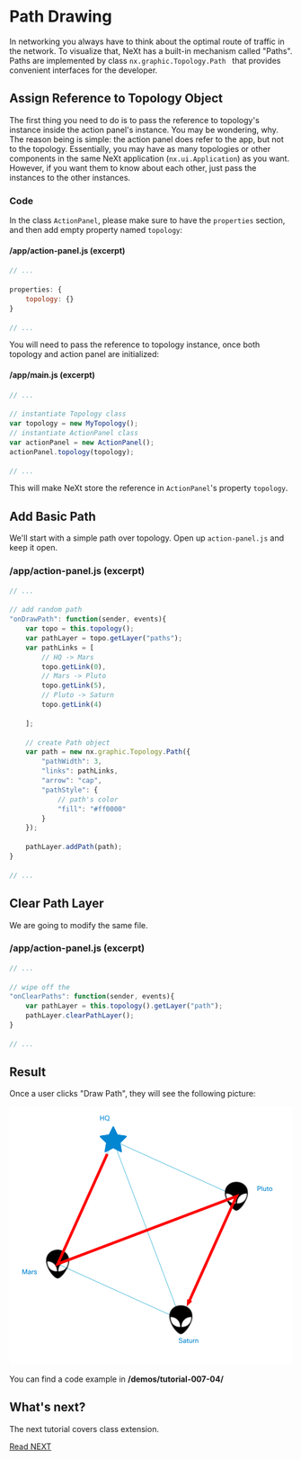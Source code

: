 # Path Drawing
In networking you always have to think about the optimal route of traffic in the network. To visualize that, NeXt has a built-in mechanism called "Paths". Paths are implemented by class ```nx.graphic.Topology.Path ``` that provides convenient interfaces for the developer.

## Assign Reference to Topology Object
The first thing you need to do is to pass the reference to topology's instance inside the action panel's instance. You may be wondering, why. The reason being is simple: the action panel does refer to the app, but not to the topology. Essentially, you may have as many topologies or other components in the same NeXt application (```nx.ui.Application```) as you want. However, if you want them to know about each other, just pass the instances to the other instances.

### Code
In the class ```ActionPanel```, please make sure to have the ```properties``` section, and then add empty property named ```topology```:

#### /app/action-panel.js (excerpt)
```JavaScript
// ...

properties: {
	topology: {}
}

// ...
```

You will need to pass the reference to topology instance, once both topology and action panel are initialized: 

#### /app/main.js (excerpt)
```JavaScript
// ...

// instantiate Topology class
var topology = new MyTopology();
// instantiate ActionPanel class
var actionPanel = new ActionPanel();
actionPanel.topology(topology);

// ...
```

This will make NeXt store the reference in ```ActionPanel```'s property ```topology```.

## Add Basic Path
We'll start with a simple path over topology. Open up ```action-panel.js``` and keep it open.

### /app/action-panel.js (excerpt)
```JavaScript
// ...

// add random path
"onDrawPath": function(sender, events){
	var topo = this.topology();
	var pathLayer = topo.getLayer("paths");
	var pathLinks = [
		// HQ -> Mars
		topo.getLink(0),
		// Mars -> Pluto
		topo.getLink(5),
		// Pluto -> Saturn
		topo.getLink(4)

	];

	// create Path object
	var path = new nx.graphic.Topology.Path({
		"pathWidth": 3,
		"links": pathLinks,
		"arrow": "cap",
		"pathStyle": {
			// path's color
			"fill": "#ff0000"
		}
	});

	pathLayer.addPath(path);
}

// ...
```

## Clear Path Layer
We are going to modify the same file.

### /app/action-panel.js (excerpt)
```JavaScript
// ...

// wipe off the 
"onClearPaths": function(sender, events){
	var pathLayer = this.topology().getLayer("path");
	pathLayer.clearPathLayer();
}

// ...
```

## Result
Once a user clicks "Draw Path", they will see the following picture:

![](../../images/tutorial-007-04/topo-path.png)

You can find a code example in **/demos/tutorial-007-04/**

## What's next?
The next tutorial covers class extension.

[Read NEXT](./letsplay-05.md)